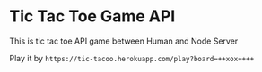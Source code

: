 # Tic Tac Toe Game API

This is tic tac toe API game between Human and Node Server

Play it by `https://tic-tacoo.herokuapp.com/play?board=++xox++++`